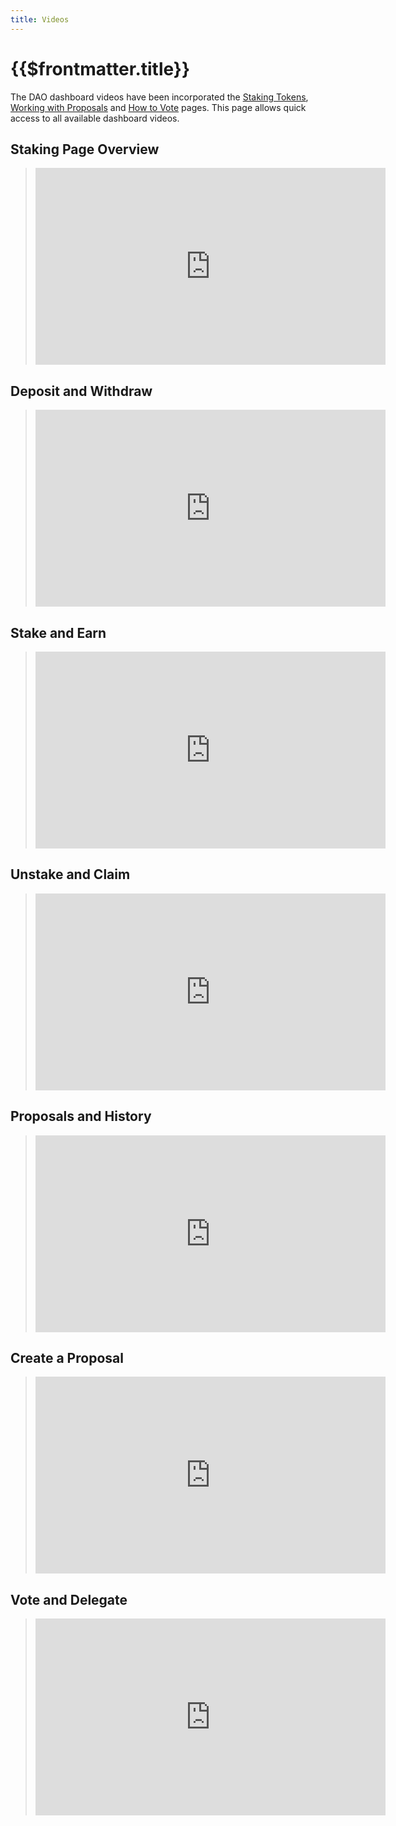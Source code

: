 ```yaml
---
title: Videos
---
```


# {{$frontmatter.title}}

<TocHeader />
<TOC class="table-of-contents" :include-level="[2,3]" />

The DAO dashboard videos have been incorporated the [Staking Tokens](staking.md), [Working with Proposals](proposals.md) and [How to Vote](voting.md) pages. This page allows quick access to all available dashboard videos.

## Staking Page Overview

  > <iframe width="560" height="315" src="https://www.youtube.com/embed/Cz7Ov5ibBo0" title="YouTube video player" frameborder="0" allow="accelerometer; autoplay; clipboard-write; encrypted-media; gyroscope; picture-in-picture" allowfullscreen></iframe>

## Deposit and Withdraw

  > <iframe width="560" height="315" src="https://www.youtube.com/embed/PdSE-SiUx3M" title="YouTube video player" frameborder="0" allow="accelerometer; autoplay; clipboard-write; encrypted-media; gyroscope; picture-in-picture" allowfullscreen></iframe>

## Stake and Earn

  > <iframe width="560" height="315" src="https://www.youtube.com/embed/DQMsgQvkg7k" title="YouTube video player" frameborder="0" allow="accelerometer; autoplay; clipboard-write; encrypted-media; gyroscope; picture-in-picture" allowfullscreen></iframe>

## Unstake and Claim

  > <iframe width="560" height="315" src="https://www.youtube.com/embed/__zhi8N2erI" title="YouTube video player" frameborder="0" allow="accelerometer; autoplay; clipboard-write; encrypted-media; gyroscope; picture-in-picture" allowfullscreen></iframe>

## Proposals and History

  > <iframe width="560" height="315" src="https://www.youtube.com/embed/k0XEkJtWAGk" title="YouTube video player" frameborder="0" allow="accelerometer; autoplay; clipboard-write; encrypted-media; gyroscope; picture-in-picture" allowfullscreen></iframe>

## Create a Proposal

  > <iframe width="560" height="315" src="https://www.youtube.com/embed/XO1iA3wSYMQ" title="YouTube video player" frameborder="0" allow="accelerometer; autoplay; clipboard-write; encrypted-media; gyroscope; picture-in-picture" allowfullscreen></iframe>

## Vote and Delegate

  > <iframe width="560" height="315" src="https://www.youtube.com/embed/K_EZFMjXUPA" title="YouTube video player" frameborder="0" allow="accelerometer; autoplay; clipboard-write; encrypted-media; gyroscope; picture-in-picture" allowfullscreen></iframe>

